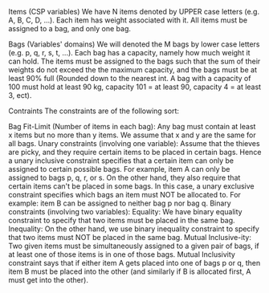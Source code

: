 Items (CSP variables)
We have N items denoted by UPPER case letters (e.g. A, B, C, D, ...). Each item has weight associated with it. All items must be assigned to a bag, and only one bag.

Bags (Variables' domains)
We will denoted the M bags by lower case letters (e.g. p, q, r, s, t, ...). Each bag has a capacity, namely how much weight it can hold. The items must be assigned to the bags such that the sum of their weights do not exceed the the maximum capacity, and the bags must be at least 90% full (Rounded down to the nearest int. A bag with a capacity of 100 must hold at least 90 kg, capacity 101 = at least 90, capacity 4 = at least 3, ect).

Contraints
The constraints are of the following sort:

Bag Fit-Limit (Number of items in each bag): 
Any bag must contain at least x items but no more than y items. We assume that x and y are the same for all bags. 
Unary constraints (involving one variable):
Assume that the thieves are picky, and they require certain items to be placed in certain bags. Hence a unary inclusive constraint specifies that a certain item can only be assigned to certain possible bags. For example, item A can only be assigned to bags p, q, r, or s.
On the other hand, they also require that certain items can't be placed in some bags. In this case, a unary exclusive constraint specifies which bags an item must NOT be allocated to. For example: item B can be assigned to neither bag p nor bag q.
Binary constraints (involving two variables):
Equality: We have binary equality constraint to specify that two items must be placed in the same bag.
Inequality: On the other hand, we use binary inequality constraint to specify that two items must NOT be placed in the same bag.
Mutual Inclusive-ity: Two given items must be simultaneously assigned to a given pair of bags, if at least one of those items is in one of those bags. Mutual Inclusivity constraint says that if either item A gets placed into one of bags p or q, then item B must be placed into the other (and similarly if B is allocated first, A must get into the other).
